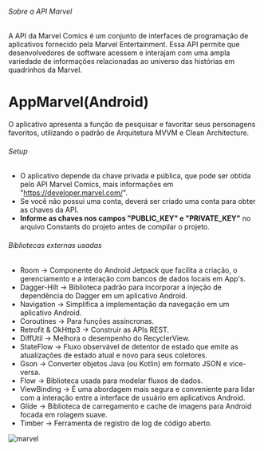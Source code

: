 ###### Sobre a API Marvel
A API da Marvel Comics é um conjunto de interfaces de programação de aplicativos fornecido pela Marvel Entertainment. 
Essa API permite que desenvolvedores de software acessem e interajam com uma ampla variedade de informações relacionadas ao universo das histórias em quadrinhos da Marvel.

# AppMarvel(Android)
O aplicativo apresenta a função de pesquisar e favoritar seus personagens favoritos, utilizando o padrão de Arquitetura MVVM e Clean Architecture.

###### Setup
- O aplicativo depende da chave privada e pública, que pode ser obtida pelo API Marvel Comics, mais informações em "https://developer.marvel.com/".
- Se você não possui uma conta, deverá ser criado uma conta para obter as chaves da API.
- **Informe as chaves nos campos "PUBLIC_KEY" e "PRIVATE_KEY"** no arquivo Constants do projeto antes de compilar o projeto.

###### Bibliotecas externas usadas
- Room -> Componente do Android Jetpack que facilita a criação, o gerenciamento e a interação com bancos de dados locais em App's.
- Dagger-Hilt -> Biblioteca padrão para incorporar a injeção de dependência do Dagger em um aplicativo Android.
- Navigation -> Simplifica a implementação da navegação em um aplicativo Android.
- Coroutines -> Para funções assíncronas.
- Retrofit & OkHttp3 -> Construir as APIs REST.
- DiffUtil -> Melhora o desempenho do RecyclerView.
- StateFlow -> Fluxo observável de detentor de estado que emite as atualizações de estado atual e novo para seus coletores.
- Gson -> Converter objetos Java (ou Kotlin) em formato JSON e vice-versa.
- Flow -> Biblioteca usada para modelar fluxos de dados.
- ViewBinding -> É uma abordagem mais segura e conveniente para lidar com a interação entre a interface de usuário em aplicativos Android.
- Glide -> Biblioteca de carregamento e cache de imagens para Android focada em rolagem suave.
- Timber -> Ferramenta de registro de log de código aberto.

![marvel](https://github.com/xandedutra161/AppBrasileirao/assets/141428908/f87b3064-c6db-495d-86c5-ddf236f4bc19)
